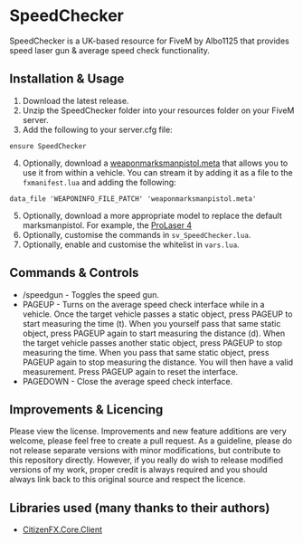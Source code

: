 # SpeedChecker
SpeedChecker is a UK-based resource for FiveM by Albo1125 that provides speed laser gun & average speed check functionality.

## Installation & Usage
1. Download the latest release.
2. Unzip the SpeedChecker folder into your resources folder on your FiveM server.
3. Add the following to your server.cfg file:
```text
ensure SpeedChecker
```
4. Optionally, download a [weaponmarksmanpistol.meta](https://www.gta5-mods.com/weapons/driveby-marksman-pistol) that allows you to use it from within a vehicle. You can stream it by adding it as a file to the `fxmanifest.lua` and adding the following:
```text
data_file 'WEAPONINFO_FILE_PATCH' 'weaponmarksmanpistol.meta'
```
5. Optionally, download a more appropriate model to replace the default marksmanpistol. For example, the [ProLaser 4](https://www.lcpdfr.com/downloads/gta5mods/misc/18506-prolaser-4-radar-gun/)
6. Optionally, customise the commands in `sv_SpeedChecker.lua`.
7. Optionally, enable and customise the whitelist in `vars.lua`.

## Commands & Controls
* /speedgun - Toggles the speed gun.
* PAGEUP - Turns on the average speed check interface while in a vehicle. Once the target vehicle passes a static object, press PAGEUP to start measuring the time (t). When you yourself pass that same static object, press PAGEUP again to start measuring the distance (d). When the target vehicle passes another static object, press PAGEUP to stop measuring the time. When you pass that same static object, press PAGEUP again to stop measuring the distance. You will then have a valid measurement. Press PAGEUP again to reset the interface.
* PAGEDOWN - Close the average speed check interface.


## Improvements & Licencing
Please view the license. Improvements and new feature additions are very welcome, please feel free to create a pull request. As a guideline, please do not release separate versions with minor modifications, but contribute to this repository directly. However, if you really do wish to release modified versions of my work, proper credit is always required and you should always link back to this original source and respect the licence.

## Libraries used (many thanks to their authors)
* [CitizenFX.Core.Client](https://www.nuget.org/packages/CitizenFX.Core.Client)
